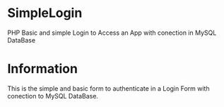 # SimpleLogin
PHP Basic and simple Login to Access an App with conection in MySQL DataBase


# Information #

This is the simple and basic form to authenticate in a Login Form with conection to MySQL DataBase.

